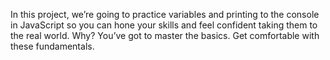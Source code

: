
In this project, we’re going to practice variables and printing to the console in JavaScript so you can hone your skills and feel confident taking them to the real world. Why? You’ve got to master the basics. Get comfortable with these fundamentals.

